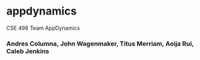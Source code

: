 # appdynamics
CSE 498 Team AppDynamics

### Andres Columna, John Wagenmaker, Titus Merriam, Aoija Rui, Caleb Jenkins
